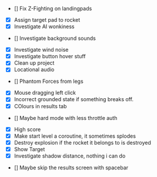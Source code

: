  - [] Fix Z-Fighting on landingpads
 - [x] Assign target pad to rocket
 - [x] Investigate AI wonkiness
 - [] Investigate background sounds
 - [x] Investigate wind noise
 - [x] Investigate button hover stuff
 - [x] Clean up project
 - [x] Locational audio
 - [] Phantom Forces from legs
 - [x] Mouse dragging left click
 - [x] Incorrect grounded state if something breaks off.
 - [x] COlours in results tab
 - [] Maybe hard mode with less throttle auth
 - [x] High score
 - [x] Make start level a coroutine, it sometimes splodes
 - [x] Destroy explosion if the rocket it belongs to is destroyed
 - [x] Show Target
 - [x] Investigate shadow distance, nothing i can do
 - [] Maybe skip the results screen with spacebar

